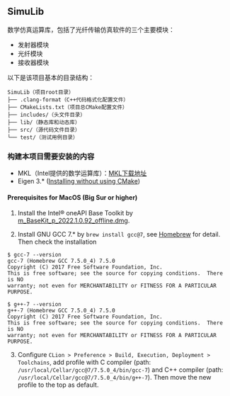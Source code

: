 ## SimuLib

数学仿真运算库，包括了光纤传输仿真软件的三个主要模块：

* 发射器模块
* 光纤模块
* 接收器模块

以下是该项目基本的目录结构：

```
SimuLib（项目root目录）
├── .clang-format（C++代码格式化配置文件）
├── CMakeLists.txt（项目总CMake配置文件）
├── includes/（头文件目录）
├── lib/（静态库和动态库）
├── src/（源代码文件目录）
└── test/（测试用例目录）
```

### 构建本项目需要安装的内容

* MKL（Intel提供的数学运算库）：[MKL下载地址](https://www.intel.com/content/www/us/en/developer/tools/oneapi/base-toolkit-download.html)
* Eigen 3.* ([Installing without using CMake](https://eigen.tuxfamily.org/dox/GettingStarted.html))

#### Prerequisites for MacOS (Big Sur or higher)
1. Install the Intel® oneAPI Base Toolkit by [m_BaseKit_p_2022.1.0.92_offline.dmg](https://registrationcenter-download.intel.com/akdlm/irc_nas/18342/m_BaseKit_p_2022.1.0.92_offline.dmg
   ).

2. Install GNU GCC 7.* by `brew install gcc@7`, see [Homebrew](https://formulae.brew.sh/formula/gcc@7#default) for detail. Then check the installation

```shell
$ gcc-7 --version
gcc-7 (Homebrew GCC 7.5.0_4) 7.5.0
Copyright (C) 2017 Free Software Foundation, Inc.
This is free software; see the source for copying conditions.  There is NO
warranty; not even for MERCHANTABILITY or FITNESS FOR A PARTICULAR PURPOSE.

$ g++-7 --version
g++-7 (Homebrew GCC 7.5.0_4) 7.5.0
Copyright (C) 2017 Free Software Foundation, Inc.
This is free software; see the source for copying conditions.  There is NO
warranty; not even for MERCHANTABILITY or FITNESS FOR A PARTICULAR PURPOSE.
```

3. Configure `CLion > Preference > Build, Execution, Deployment > Toolchains`, add profile with C compiler (path: `/usr/local/Cellar/gcc@7/7.5.0_4/bin/gcc-7`) and C++ compiler (path: `/usr/local/Cellar/gcc@7/7.5.0_4/bin/g++-7`). Then move the new profile to the top as default.
